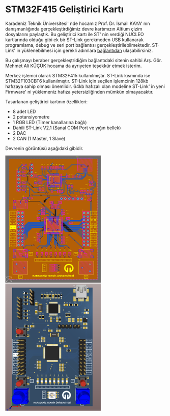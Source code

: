 
# STM32F415 Geliştirici Kartı

Karadeniz Teknik Üniversitesi' nde hocamız Prof. Dr. İsmail KAYA' nın danışmanlığında gerçekleştirdiğimiz devre kartımızın Altium çizim dosyalarını paylaştık. Bu geliştirici kartı ile ST' nin verdiği NUCLEO kartlarında olduğu gibi ek bir ST-Link gerekmeden USB kullanarak programlama, debug ve seri port bağlantısı gerçekleştirilebilmektedir. ST-Link' in yüklenebilmesi için gerekli adımlara [bağlantıdan](#) ulaşabilirsiniz.

Bu çalışmayı beraber gerçekleştridiğim bağlantıdaki sitenin sahibi Arş. Gör. Mehmet Ali KÜÇÜK hocama da ayrıyeten teşekkür etmek isterim.

 Merkez işlemci olarak STM32F415 kullanılmıştır. ST-Link kısmında ise STM32F103CBT6 kullanılmıştır. ST-Link için seçilen işlemcinin 128kb hafızaya sahip olması önemlidir. 64kb hafızalı olan modeline ST-Link' in yeni Firmware' ni yüklemeniz hafıza yetersizliğinden mümkün olmayacaktır. 

 Tasarlanan geliştirici kartının özellikleri:
- 8 adet LED
- 2 potansiyometre
- 1 RGB LED (Timer kanallarına bağlı)
- Dahili ST-Link V2.1 (Sanal COM Port ve yığın bellek)
- 2 DAC
- 2 CAN (1 Master, 1 Slave)

Devrenin görüntüsü aşağıdaki gibidir.

<img src="images/board_top.png" width="300px" height="400px"></img>
<img src="images/board_top_3d.png" width="300px" height="400px"></img>
